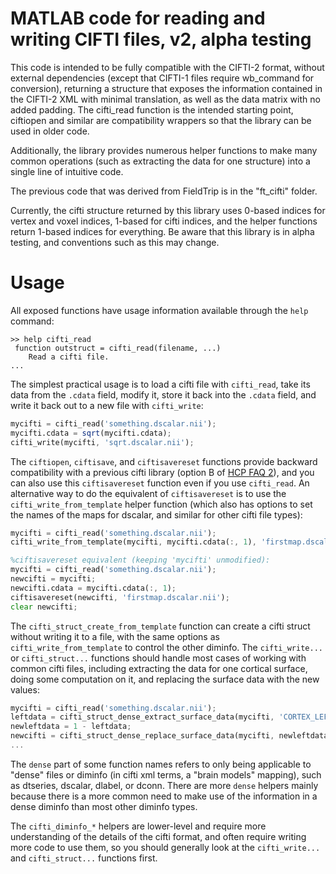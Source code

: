 MATLAB code for reading and writing CIFTI files, v2, alpha testing
==================================================================

This code is intended to be fully compatible with the CIFTI-2 format,
without external dependencies (except that CIFTI-1 files require
wb_command for conversion), returning a structure that exposes the
information contained in the CIFTI-2 XML with minimal translation, as well
as the data matrix with no added padding.  The cifti_read function is
the intended starting point, ciftiopen and similar are compatibility
wrappers so that the library can be used in older code.

Additionally, the library provides numerous helper functions to make many
common operations (such as extracting the data for one structure) into a
single line of intuitive code.

The previous code that was derived from FieldTrip is in the "ft_cifti"
folder.

Currently, the cifti structure returned by this library uses 0-based
indices for vertex and voxel indices, 1-based for cifti indices, and
the helper functions return 1-based indices for everything.  Be aware
that this library is in alpha testing, and conventions such as this may
change.

# Usage
All exposed functions have usage information available through the `help` command:

```
>> help cifti_read
 function outstruct = cifti_read(filename, ...)
    Read a cifti file.
...
```

The simplest practical usage is to load a cifti file with `cifti_read`, take
its data from the `.cdata` field, modify it, store it back into the `.cdata` field,
and write it back out to a new file with `cifti_write`:

```octave
mycifti = cifti_read('something.dscalar.nii');
mycifti.cdata = sqrt(mycifti.cdata);
cifti_write(mycifti, 'sqrt.dscalar.nii');
```

The `ciftiopen`, `ciftisave`, and `ciftisavereset` functions provide backward
compatibility with a previous cifti library (option B of
[HCP FAQ 2](https://wiki.humanconnectome.org/display/PublicData/HCP+Users+FAQ#HCPUsersFAQ-2.HowdoyougetCIFTIfilesintoMATLAB?)),
and you can also use this `ciftisavereset` function even if you use `cifti_read`.
An alternative way to do the equivalent of `ciftisavereset` is to use the
`cifti_write_from_template` helper function (which also has options to set
the names of the maps for dscalar, and similar for other cifti file types):

```octave
mycifti = cifti_read('something.dscalar.nii');
cifti_write_from_template(mycifti, mycifti.cdata(:, 1), 'firstmap.dscalar.nii', 'namelist', {'map #1'});

%ciftisavereset equivalent (keeping 'mycifti' unmodified):
mycifti = cifti_read('something.dscalar.nii');
newcifti = mycifti;
newcifti.cdata = mycifti.cdata(:, 1);
ciftisavereset(newcifti, 'firstmap.dscalar.nii');
clear newcifti;
```

The `cifti_struct_create_from_template` function can create a cifti struct without writing
it to a file, with the same options as `cifti_write_from_template` to control the other
diminfo.  The `cifti_write...` or `cifti_struct...` functions should handle most cases of
working with common cifti files, including extracting the data for one cortical surface,
doing some computation on it, and replacing the surface data with the new values:

```octave
mycifti = cifti_read('something.dscalar.nii');
leftdata = cifti_struct_dense_extract_surface_data(mycifti, 'CORTEX_LEFT');
newleftdata = 1 - leftdata;
newcifti = cifti_struct_dense_replace_surface_data(mycifti, newleftdata, 'CORTEX_LEFT');
...
```

The `dense` part of some function names refers to only being applicable to "dense" files
or diminfo (in cifti xml terms, a "brain models" mapping), such as dtseries, dscalar,
dlabel, or dconn.  There are more `dense` helpers mainly because there is a more common
need to make use of the information in a dense diminfo than most other diminfo types.

The `cifti_diminfo_*` helpers are lower-level and require more understanding of the
details of the cifti format, and often require writing more code to use them, so you
should generally look at the `cifti_write...` and `cifti_struct...` functions first.

